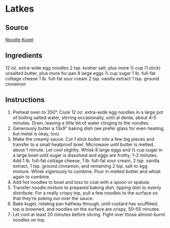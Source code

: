 # Latkes

## Source
[Noodle Kugel](https://www.bonappetit.com/recipe/basically-noodle-kugel)

## Ingredients
12 oz. extra-wide egg noodles
2 tsp. kosher salt, plus more
½ cup (1 stick) unsalted butter, plus more for pan
8 large eggs
½ cup sugar
1 lb. full-fat cottage cheese
1 lb. full-fat sour cream
2 tsp. vanilla extract
1 tsp. ground cinnamon

## Instructions
1. Preheat oven to 350°. Cook 12 oz. extra-wide egg noodles in a large pot of boiling salted water, stirring occasionally, until al dente, about 4–5 minutes. Drain, leaving a little bit of water clinging to the noodles.
2. Generously butter a 13x9" baking dish (we prefer glass for even heating, but metal is okay, too).
3. Make the creamy sauce: Cut 1 stick butter into a few big pieces and transfer to a small heatproof bowl. Microwave until butter is melted, about 1 minute. Let cool slightly. Whisk 8 large eggs and ½ cup sugar in a large bowl until sugar is dissolved and eggs are frothy, 1–2 minutes. Add 1 lb. full-fat cottage cheese, 1 lb. full-fat sour cream, 2 tsp. vanilla extract, 1 tsp. ground cinnamon, and remaining 2 tsp. salt to egg mixture. Whisk vigorously to combine. Pour in melted butter and whisk again to combine.
4. Add hot noodles to bowl and toss to coat with a spoon or spatula.
5. Transfer noodle mixture to prepared baking dish, tipping dish to evenly distribute. For a really crispy top, pull a few noodles to the surface so that they’re poking out over the sauce.
6. Bake kugel, rotating pan halfway through, until custard has souffléed, top is browned, and noodles on the surface are crispy, 50–55 minutes.
7. Let cool at least 20 minutes before slicing. Fight over those almost-burnt noodles on top.